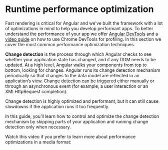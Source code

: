 # Runtime performance optimization

Fast rendering is critical for Angular and we've built the framework with a lot of optimizations in mind to help you develop performant apps. To better understand the performance of your app we offer [Angular DevTools](tools/devtools) and a [video guide](https://www.youtube.com/watch?v=FjyX_hkscII) on how to use Chrome DevTools for profiling. In this section we cover the most common performance optimization techniques.

**Change detection** is the process through which Angular checks to see whether your application state has changed, and if any DOM needs to be updated. At a high level, Angular walks your components from top to bottom, looking for changes. Angular runs its change detection mechanism periodically so that changes to the data model are reflected in an application’s view. Change detection can be triggered either manually or through an asynchronous event (for example, a user interaction or an XMLHttpRequest completion).

Change detection is highly optimized and performant, but it can still cause slowdowns if the application runs it too frequently.

In this guide, you’ll learn how to control and optimize the change detection mechanism by skipping parts of your application and running change detection only when necessary.

Watch this video if you prefer to learn more about performance optimizations in a media format:

<docs-video src="https://www.youtube.com/embed/f8sA-i6gkGQ"/>
